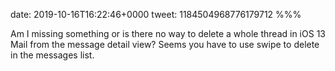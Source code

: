 date: 2019-10-16T16:22:46+0000
tweet: 1184504968776179712
%%%

Am I missing something or is there no way to delete a whole thread in iOS 13 Mail from the message detail view? Seems you have to use swipe to delete in the messages list.
